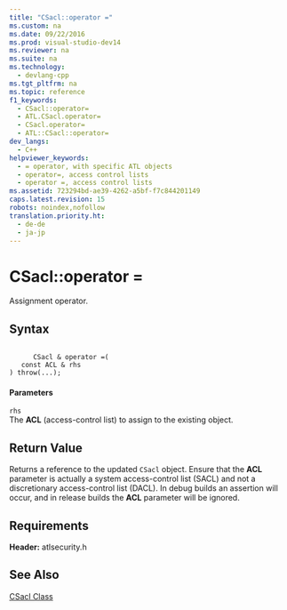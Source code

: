 ```yaml
---
title: "CSacl::operator ="
ms.custom: na
ms.date: 09/22/2016
ms.prod: visual-studio-dev14
ms.reviewer: na
ms.suite: na
ms.technology: 
  - devlang-cpp
ms.tgt_pltfrm: na
ms.topic: reference
f1_keywords: 
  - CSacl::operator=
  - ATL.CSacl.operator=
  - CSacl.operator=
  - ATL::CSacl::operator=
dev_langs: 
  - C++
helpviewer_keywords: 
  - = operator, with specific ATL objects
  - operator=, access control lists
  - operator =, access control lists
ms.assetid: 723294bd-ae39-4262-a5bf-f7c844201149
caps.latest.revision: 15
robots: noindex,nofollow
translation.priority.ht: 
  - de-de
  - ja-jp
---
```

# CSacl::operator =
Assignment operator.  
  
## Syntax  
  
```  
  
      CSacl & operator =(  
   const ACL & rhs   
) throw(...);  
```  
  
#### Parameters  
 `rhs`  
 The **ACL** (access-control list) to assign to the existing object.  
  
## Return Value  
 Returns a reference to the updated `CSacl` object. Ensure that the **ACL** parameter is actually a system access-control list (SACL) and not a discretionary access-control list (DACL). In debug builds an assertion will occur, and in release builds the **ACL** parameter will be ignored.  
  
## Requirements  
 **Header:** atlsecurity.h  
  
## See Also  
 [CSacl Class](../vs140/csacl-class.md)